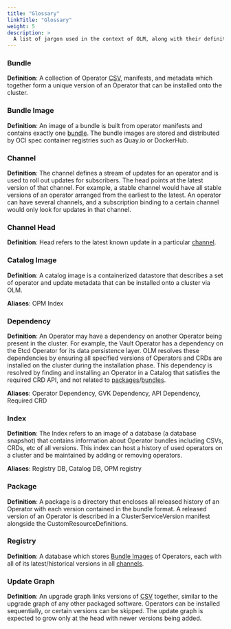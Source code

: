 ```yaml
---
title: "Glossary"
linkTitle: "Glossary"
weight: 5
description: >
  A list of jargon used in the context of OLM, along with their definitions.
---
```


### Bundle

**Definition**: A collection of Operator [CSV](/docs/concepts/crds/clusterserviceversion), manifests, and metadata which together form a unique version of an Operator that can be installed onto the cluster.

### Bundle Image

**Definition**: An image of a bundle is built from operator manifests and contains exactly one [bundle](#bundle). The bundle images are stored and distributed by OCI spec container registries such as Quay.io or DockerHub.

### Channel

**Definition**: The channel defines a stream of updates for an operator and is used to roll out updates for subscribers. The head points at the latest version of that channel. For example, a stable channel would have all stable versions of an operator arranged from the earliest to the latest. An operator can have several channels, and a subscription binding to a certain channel would only look for updates in that channel.

### Channel Head

**Definition**: Head refers to the latest known update in a particular [channel](#channel).

### Catalog Image

**Definition**: A catalog image is a containerized datastore that describes a set of operator and update metadata that can be installed onto a cluster via OLM.

**Aliases**: OPM Index

### Dependency

**Definition**: An Operator may have a dependency on another Operator being present in the cluster. For example, the Vault Operator has a dependency on the Etcd Operator for its data persistence layer. OLM resolves these dependencies by ensuring all specified versions of Operators and CRDs are installed on the cluster during the installation phase. This dependency is resolved by finding and installing an Operator in a Catalog that satisfies the required CRD API, and not related to [packages](#package)/[bundles](#bundle).

**Aliases**: Operator Dependency, GVK Dependency, API Dependency, Required CRD

### Index

**Definition**: The Index refers to an image of a database (a database snapshot) that contains information about Operator bundles including CSVs, CRDs, etc of all versions. This index can host a history of used operators on a cluster and be maintained by adding or removing operators.

**Aliases**: Registry DB, Catalog DB, OPM registry

### Package

**Definition**: A package is a directory that encloses all released history of an Operator with each version contained
 in the bundle format. A released version of an Operator is described in a ClusterServiceVersion manifest alongside the CustomResourceDefinitions.

### Registry

**Definition**: A database which stores [Bundle Images](#bundle-image) of Operators, each with all of its latest/historical versions in all [channels](#channel).

### Update Graph

**Definition**: An upgrade graph links versions of [CSV](/docs/concepts/crds/clusterserviceversion) together, similar to the upgrade graph of any other packaged software. Operators can be installed sequentially, or certain versions can be skipped. The update graph is expected to grow only at the head with newer versions being added.
